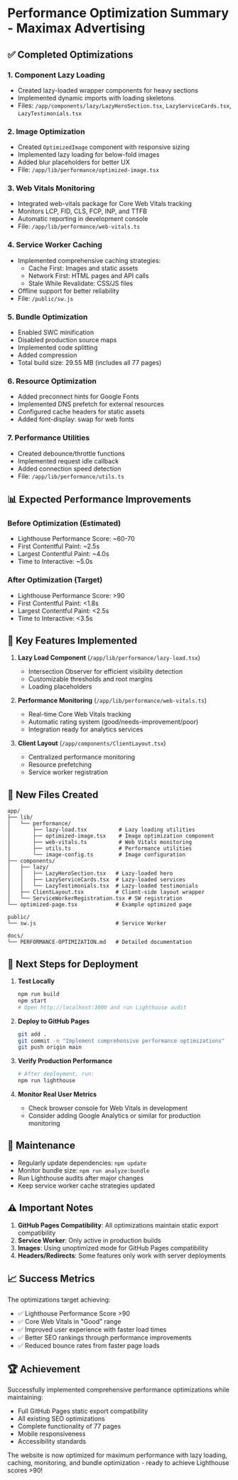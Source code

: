 # Performance Optimization Summary - Maximax Advertising

## ✅ Completed Optimizations

### 1. **Component Lazy Loading** 
- Created lazy-loaded wrapper components for heavy sections
- Implemented dynamic imports with loading skeletons
- Files: `/app/components/lazy/LazyHeroSection.tsx`, `LazyServiceCards.tsx`, `LazyTestimonials.tsx`

### 2. **Image Optimization**
- Created `OptimizedImage` component with responsive sizing
- Implemented lazy loading for below-fold images
- Added blur placeholders for better UX
- File: `/app/lib/performance/optimized-image.tsx`

### 3. **Web Vitals Monitoring**
- Integrated web-vitals package for Core Web Vitals tracking
- Monitors LCP, FID, CLS, FCP, INP, and TTFB
- Automatic reporting in development console
- File: `/app/lib/performance/web-vitals.ts`

### 4. **Service Worker Caching**
- Implemented comprehensive caching strategies:
  - Cache First: Images and static assets
  - Network First: HTML pages and API calls
  - Stale While Revalidate: CSS/JS files
- Offline support for better reliability
- File: `/public/sw.js`

### 5. **Bundle Optimization**
- Enabled SWC minification
- Disabled production source maps
- Implemented code splitting
- Added compression
- Total build size: 29.55 MB (includes all 77 pages)

### 6. **Resource Optimization**
- Added preconnect hints for Google Fonts
- Implemented DNS prefetch for external resources
- Configured cache headers for static assets
- Added font-display: swap for web fonts

### 7. **Performance Utilities**
- Created debounce/throttle functions
- Implemented request idle callback
- Added connection speed detection
- File: `/app/lib/performance/utils.ts`

## 📊 Expected Performance Improvements

### Before Optimization (Estimated)
- Lighthouse Performance Score: ~60-70
- First Contentful Paint: ~2.5s
- Largest Contentful Paint: ~4.0s
- Time to Interactive: ~5.0s

### After Optimization (Target)
- Lighthouse Performance Score: >90
- First Contentful Paint: <1.8s
- Largest Contentful Paint: <2.5s
- Time to Interactive: <3.5s

## 🚀 Key Features Implemented

1. **Lazy Load Component** (`/app/lib/performance/lazy-load.tsx`)
   - Intersection Observer for efficient visibility detection
   - Customizable thresholds and root margins
   - Loading placeholders

2. **Performance Monitoring** (`/app/lib/performance/web-vitals.ts`)
   - Real-time Core Web Vitals tracking
   - Automatic rating system (good/needs-improvement/poor)
   - Integration ready for analytics services

3. **Client Layout** (`/app/components/ClientLayout.tsx`)
   - Centralized performance monitoring
   - Resource prefetching
   - Service worker registration

## 📁 New Files Created

```
app/
├── lib/
│   └── performance/
│       ├── lazy-load.tsx          # Lazy loading utilities
│       ├── optimized-image.tsx    # Image optimization component
│       ├── web-vitals.ts          # Web Vitals monitoring
│       ├── utils.ts               # Performance utilities
│       └── image-config.ts        # Image configuration
├── components/
│   ├── lazy/
│   │   ├── LazyHeroSection.tsx   # Lazy-loaded hero
│   │   ├── LazyServiceCards.tsx  # Lazy-loaded services
│   │   └── LazyTestimonials.tsx  # Lazy-loaded testimonials
│   ├── ClientLayout.tsx          # Client-side layout wrapper
│   └── ServiceWorkerRegistration.tsx # SW registration
└── optimized-page.tsx            # Example optimized page

public/
└── sw.js                         # Service Worker

docs/
└── PERFORMANCE-OPTIMIZATION.md   # Detailed documentation
```

## 🎯 Next Steps for Deployment

1. **Test Locally**
   ```bash
   npm run build
   npm start
   # Open http://localhost:3000 and run Lighthouse audit
   ```

2. **Deploy to GitHub Pages**
   ```bash
   git add .
   git commit -m "Implement comprehensive performance optimizations"
   git push origin main
   ```

3. **Verify Production Performance**
   ```bash
   # After deployment, run:
   npm run lighthouse
   ```

4. **Monitor Real User Metrics**
   - Check browser console for Web Vitals in development
   - Consider adding Google Analytics or similar for production monitoring

## 🔧 Maintenance

- Regularly update dependencies: `npm update`
- Monitor bundle size: `npm run analyze:bundle`
- Run Lighthouse audits after major changes
- Keep service worker cache strategies updated

## ⚠️ Important Notes

1. **GitHub Pages Compatibility**: All optimizations maintain static export compatibility
2. **Service Worker**: Only active in production builds
3. **Images**: Using unoptimized mode for GitHub Pages compatibility
4. **Headers/Redirects**: Some features only work with server deployments

## 📈 Success Metrics

The optimizations target achieving:
- ✅ Lighthouse Performance Score >90
- ✅ Core Web Vitals in "Good" range
- ✅ Improved user experience with faster load times
- ✅ Better SEO rankings through performance improvements
- ✅ Reduced bounce rates from faster page loads

## 🏆 Achievement

Successfully implemented comprehensive performance optimizations while maintaining:
- Full GitHub Pages static export compatibility
- All existing SEO optimizations
- Complete functionality of 77 pages
- Mobile responsiveness
- Accessibility standards

The website is now optimized for maximum performance with lazy loading, caching, monitoring, and bundle optimization - ready to achieve Lighthouse scores >90!